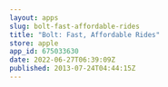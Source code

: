 ```yaml
---
layout: apps
slug: bolt-fast-affordable-rides
title: "Bolt: Fast, Affordable Rides"
store: apple
app_id: 675033630
date: 2022-06-27T06:39:09Z
published: 2013-07-24T04:44:15Z
---
```

